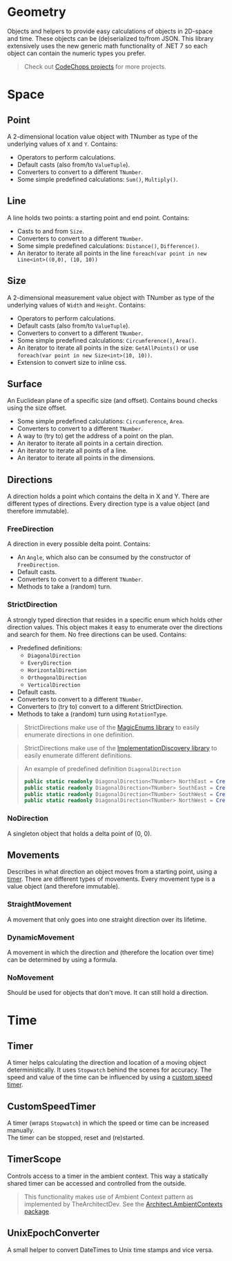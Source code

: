 # Geometry

Objects and helpers to provide easy calculations of objects in 2D-space and time. 
These objects can be (de)serialized to/from JSON.
This library extensively uses the new generic math functionality of .NET 7 so each object can contain the numeric types you prefer.

> Check out [CodeChops projects](https://www.CodeChops.nl/projects) for more projects.

# Space

## Point
A 2-dimensional location value object with TNumber as type of the underlying values of `X` and `Y`. Contains:
- Operators to perform calculations.
- Default casts (also from/to `ValueTuple`).
- Converters to convert to a different `TNumber`.
- Some simple predefined calculations: `Sum()`, `Multiply()`.

## Line
A line holds two points: a starting point and end point. Contains:
- Casts to and from `Size`.
- Converters to convert to a different `TNumber`.
- Some simple predefined calculations: `Distance()`, `Difference()`.
- An iterator to iterate all points in the line `foreach(var point in new Line<int>((0,0), (10, 10))`

## Size
A 2-dimensional measurement value object with TNumber as type of the underlying values of `Width` and `Height`. Contains:
- Operators to perform calculations.
- Default casts (also from/to `ValueTuple`).
- Converters to convert to a different `TNumber`.
- Some simple predefined calculations: `Circumference()`, `Area()`.
- An iterator to iterate all points in the size: `GetAllPoints()` or use `foreach(var point in new Size<int>(10, 10))`.
- Extension to convert size to inline css.

## Surface 
An Euclidean plane of a specific size (and offset). Contains bound checks using the size offset.
- Some simple predefined calculations: `Circumference`, `Area`.
- Converters to convert to a different `TNumber`.
- A way to (try to) get the address of a point on the plan. 
- An iterator to iterate all points in a certain direction.
- An iterator to iterate all points of a line.
- An iterator to iterate all points in the dimensions.

## Directions
A direction holds a point which contains the delta in X and Y. There are different types of directions. 
Every direction type is a value object (and therefore immutable).

### FreeDirection
A direction in every possible delta point. Contains:
- An `Angle`, which also can be consumed by the constructor of `FreeDirection`.
- Default casts.
- Converters to convert to a different `TNumber`.
- Methods to take a (random) turn.

### StrictDirection
A strongly typed direction that resides in a specific enum which holds other direction values.
This object makes it easy to enumerate over the directions and search for them.
No free directions can be used. Contains:
- Predefined definitions: 
  - `DiagonalDirection`
  - `EveryDirection`
  - `HorizontalDirection`
  - `OrthogonalDirection`
  - `VerticalDirection`
- Default casts.
- Converters to convert to a different `TNumber`.
- Converters to (try to) convert to a different StrictDirection.
- Methods to take a (random) turn using `RotationType`.

> StrictDirections make use of the [MagicEnums library](https://github.com/Code-Chops/MagicEnums/) to easily enumerate directions in one definition.

> StrictDirections make use of the [ImplementationDiscovery library](https://github.com/Code-Chops/ImplementationDiscovery/) to easily enumerate different definitions.

> An example of predefined definition `DiagonalDirection`
> ```csharp
> public static readonly DiagonalDirection<TNumber> NorthEast = CreatePoint( 1, -1);
> public static readonly DiagonalDirection<TNumber> SouthEast = CreatePoint( 1,  1);
> public static readonly DiagonalDirection<TNumber> SouthWest = CreatePoint(-1,  1);
> public static readonly DiagonalDirection<TNumber> NorthWest = CreatePoint(-1, -1);
> ```

### NoDirection
A singleton object that holds a delta point of (0, 0).

## Movements
Describes in what direction an object moves from a starting point, using a [timer](#Timer). 
There are different types of movements. Every movement type is a value object (and therefore immutable).

### StraightMovement
A movement that only goes into one straight direction over its lifetime.

### DynamicMovement
A movement in which the direction and (therefore the location over time) can be determined by using a formula.

### NoMovement
Should be used for objects that don't move. It can still hold a direction.

# Time

## Timer
A timer helps calculating the direction and location of a moving object deterministically. It uses `Stopwatch` behind the scenes for accuracy.
The speed and value of the time can be influenced by using a [custom speed timer](#CustomSpeedTimer).

## CustomSpeedTimer
A timer (wraps `Stopwatch`) in which the speed or time can be increased manually.  
The timer can be stopped, reset and (re)started.

## TimerScope
Controls access to a timer in the ambient context. This way a statically shared timer can be accessed and controlled from the outside.

> This functionality makes use of Ambient Context pattern as implemented by TheArchitectDev. See the [Architect.AmbientContexts package](https://github.com/TheArchitectDev/Architect.AmbientContexts).

## UnixEpochConverter
A small helper to convert DateTimes to Unix time stamps and vice versa.

